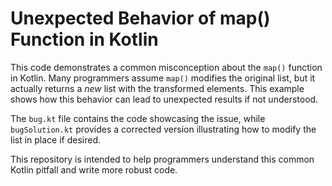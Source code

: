 # Unexpected Behavior of map() Function in Kotlin

This code demonstrates a common misconception about the `map()` function in Kotlin.  Many programmers assume `map()` modifies the original list, but it actually returns a *new* list with the transformed elements.  This example shows how this behavior can lead to unexpected results if not understood.

The `bug.kt` file contains the code showcasing the issue, while `bugSolution.kt` provides a corrected version illustrating how to modify the list in place if desired.

This repository is intended to help programmers understand this common Kotlin pitfall and write more robust code.